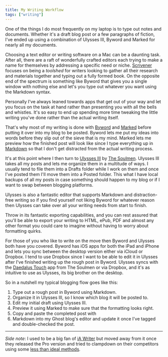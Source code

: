 ```yaml
---
title: My Writing Workflow
tags: ["writing"]
---
```

One of the things I do most frequently on my laptop is to type out notes and documents. Whether it's a draft blog post or a few paragraphs of fiction, I've ended up using a combination of Ulysses III, Byword and Marked for nearly all my documents.

Choosing a text editor or writing software on a Mac can be a daunting task. After all, there are a raft of wonderfully crafted editors each trying to make a name for themselves by addressing a specific need or niche. [Scrivener][1] focuses on being a *toolshed* for writers looking to gather all their research and materials together and typing out a fully formed book. On the opposite end of the spectrum is something like Byword that gives you a single window with nothing else and let's you type out whatever you want using the Markdown syntax.

Personally I've always leaned towards apps that get out of your way and let you focus on the task at hand rather than presenting you with all the bells and whistles. It's so easy to end up spending more time tweaking the little writing you've done rather than the actual writing itself.

That's why most of my writing is done with [Byword][2] and [Marked][3] before putting it over into my blog to be posted. Byword lets me put my ideas into words before they slip out of the sieve that is my mind. Marked lets me preview how the finished post will look like since I type everything up in [Markdown][4] so that I don't get distracted from the actual writing process.

It's at this point where I then turn to [Ulysses III][5] by [The Soulmen][6]. Ulysses III takes all my posts and lets me organize them in a multitude of ways. I usually tend to file them into a Drafts folder while I work on them and once I've posted them I'll move them into a Posted folder. This what I have local backups of all my posts in case something should happen to my blog or if I want to swap between blogging platforms.

Ulysses is also a fantastic editor that supports Markdown and distraction-free writing so if you find yourself not liking Byword for whatever reason then Ulysses can take over all your writing needs from start to finish.

Throw in its fantastic exporting capabilities, and you can rest assured that you'll be able to export your writing to HTML, ePub, PDF and almost any other format you could care to imagine without having to worry about formatting quirks.

For those of you who like to write on the move then Byword and Ulysses both have you covered. Byword has iOS apps for both the iPad and iPhone and lets you sync between the desktop version either via iCloud or Dropbox. I tend to use Dropbox since I want to be able to edit it in Ulysses after I've finished writing up the rough post in Byword. Ulysses syncs with the [Daedalus Touch][7] app from The Soulmen or via Dropbox, and it's as intuitive to use as Ulysses, its big brother on the desktop.

So in a nutshell my typical blogging flow goes like this:  
1. Type out a rough post in Byword using Markdown.  
2. Organize it in Ulysses III, so I know which blog it will be posted to.  
3. Edit my initial draft using Ulysses III.  
4. Preview it using Marked to make sure that the formatting looks right.  
5. Copy and paste the completed post with  
6. Markdown into my Ghost blog's editor and update it once I've tagged and double-checked the post.

* * *

_Side note_: I used to be a big fan of [iA Writer][8] but moved away from it once they released the Pro version and tried to clampdown on their competitors using some [less than ideal methods][9].

 [1]: http://www.literatureandlatte.com/scrivener.php
 [2]: http://bywordapp.com
 [3]: http://marked2app.com
 [4]: http://daringfireball.net/projects/markdown/
 [5]: http://ulyssesapp.com
 [6]: http://www.the-soulmen.com/
 [7]: http://daedalusapp.com
 [8]: http://www.iawriter.com
 [9]: http://prolost.com/twas

